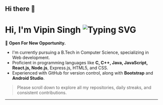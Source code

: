 ## Hi there 👋

# Hi, I'm Vipin Singh <img src="https://readme-typing-svg.herokuapp.com?font=Fira+Code&size=24&pause=1000&color=9F79EE&center=true&vCenter=true&width=435&lines=Welcome+to+my+GitHub+Profile!" alt="Typing SVG" />

💜 **Open For New Opportunity.**

- I'm currently pursuing a B.Tech in Computer Science, specializing in Web development.
- Proficient in programming languages like **C, C++, Java, JavaScript, React.js, Node.js**, Express.js, HTML5, and CSS.
- Experienced with GitHub for version control, along with **Bootstrap** and **Android Studio**.

> Please scroll down to explore all my repositories, daily streaks, and consistent contributions.

---  
<!--
**Vipinsinghhh/Vipinsinghhh** is a ✨ _special_ ✨ repository because its `README.md` (this file) appears on your GitHub profile.

Here are some ideas to get you started:

- 🔭 I’m currently working on ...
- 🌱 I’m currently learning ...
- 👯 I’m looking to collaborate on ...
- 🤔 I’m looking for help with ...
- 💬 Ask me about ...
- 📫 How to reach me: ...
- 😄 Pronouns: ...
- ⚡ Fun fact: ...
-->
